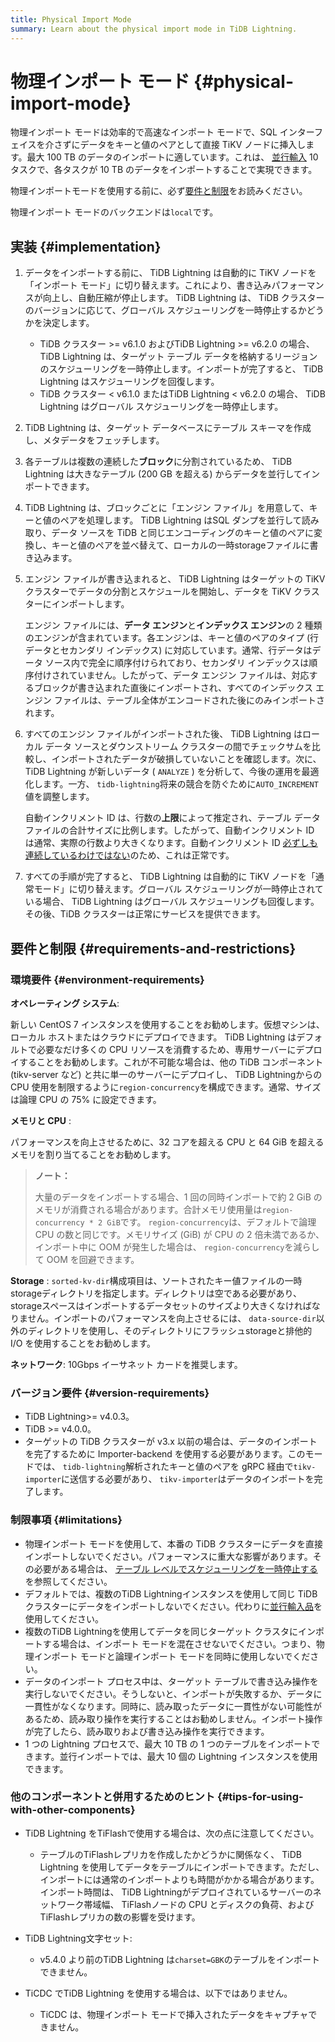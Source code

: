 ```yaml
---
title: Physical Import Mode
summary: Learn about the physical import mode in TiDB Lightning.
---
```


# 物理インポート モード {#physical-import-mode}

物理インポート モードは効率的で高速なインポート モードで、SQL インターフェイスを介さずにデータをキーと値のペアとして直接 TiKV ノードに挿入します。最大 100 TB のデータのインポートに適しています。これは、 [並行輸入](/tidb-lightning/tidb-lightning-distributed-import.md) 10 タスクで、各タスクが 10 TB のデータをインポートすることで実現できます。

物理インポートモードを使用する前に、必ず[要件と制限](#requirements-and-restrictions)をお読みください。

物理インポート モードのバックエンドは`local`です。

## 実装 {#implementation}

1.  データをインポートする前に、 TiDB Lightning は自動的に TiKV ノードを「インポート モード」に切り替えます。これにより、書き込みパフォーマンスが向上し、自動圧縮が停止します。 TiDB Lightning は、 TiDB クラスターのバージョンに応じて、グローバル スケジューリングを一時停止するかどうかを決定します。

    -   TiDB クラスター &gt;= v6.1.0 およびTiDB Lightning &gt;= v6.2.0 の場合、 TiDB Lightning は、ターゲット テーブル データを格納するリージョンのスケジューリングを一時停止します。インポートが完了すると、 TiDB Lightning はスケジューリングを回復します。
    -   TiDB クラスター &lt; v6.1.0 またはTiDB Lightning &lt; v6.2.0 の場合、 TiDB Lightning はグローバル スケジューリングを一時停止します。

2.  TiDB Lightning は、ターゲット データベースにテーブル スキーマを作成し、メタデータをフェッチします。

3.  各テーブルは複数の連続した**ブロック**に分割されているため、 TiDB Lightning は大きなテーブル (200 GB を超える) からデータを並行してインポートできます。

4.  TiDB Lightning は、ブロックごとに「エンジン ファイル」を用意して、キーと値のペアを処理します。 TiDB Lightning はSQL ダンプを並行して読み取り、データ ソースを TiDB と同じエンコーディングのキーと値のペアに変換し、キーと値のペアを並べ替えて、ローカルの一時storageファイルに書き込みます。

5.  エンジン ファイルが書き込まれると、 TiDB Lightning はターゲットの TiKV クラスターでデータの分割とスケジュールを開始し、データを TiKV クラスターにインポートします。

    エンジン ファイルには、**データ エンジン**と<strong>インデックス エンジン</strong>の 2 種類のエンジンが含まれています。各エンジンは、キーと値のペアのタイプ (行データとセカンダリ インデックス) に対応しています。通常、行データはデータ ソース内で完全に順序付けられており、セカンダリ インデックスは順序付けされていません。したがって、データ エンジン ファイルは、対応するブロックが書き込まれた直後にインポートされ、すべてのインデックス エンジン ファイルは、テーブル全体がエンコードされた後にのみインポートされます。

6.  すべてのエンジン ファイルがインポートされた後、 TiDB Lightning はローカル データ ソースとダウンストリーム クラスターの間でチェックサムを比較し、インポートされたデータが破損していないことを確認します。次に、 TiDB Lightning が新しいデータ ( `ANALYZE` ) を分析して、今後の運用を最適化します。一方、 `tidb-lightning`将来の競合を防ぐために`AUTO_INCREMENT`値を調整します。

    自動インクリメント ID は、行数の**上限**によって推定され、テーブル データ ファイルの合計サイズに比例します。したがって、自動インクリメント ID は通常、実際の行数より大きくなります。自動インクリメント ID [必ずしも連続しているわけではない](/mysql-compatibility.md#auto-increment-id)のため、これは正常です。

7.  すべての手順が完了すると、 TiDB Lightning は自動的に TiKV ノードを「通常モード」に切り替えます。グローバル スケジューリングが一時停止されている場合、 TiDB Lightning はグローバル スケジューリングも回復します。その後、TiDB クラスターは正常にサービスを提供できます。

## 要件と制限 {#requirements-and-restrictions}

### 環境要件 {#environment-requirements}

**オペレーティング システム**:

新しい CentOS 7 インスタンスを使用することをお勧めします。仮想マシンは、ローカル ホストまたはクラウドにデプロイできます。 TiDB Lightning はデフォルトで必要なだけ多くの CPU リソースを消費するため、専用サーバーにデプロイすることをお勧めします。これが不可能な場合は、他の TiDB コンポーネント (tikv-server など) と共に単一のサーバーにデプロイし、 TiDB Lightningからの CPU 使用を制限するように`region-concurrency`を構成できます。通常、サイズは論理 CPU の 75% に設定できます。

**メモリと CPU** :

パフォーマンスを向上させるために、32 コアを超える CPU と 64 GiB を超えるメモリを割り当てることをお勧めします。

> **ノート：**
>
> 大量のデータをインポートする場合、1 回の同時インポートで約 2 GiB のメモリが消費される場合があります。合計メモリ使用量は`region-concurrency * 2 GiB`です。 `region-concurrency`は、デフォルトで論理 CPU の数と同じです。メモリサイズ (GiB) が CPU の 2 倍未満であるか、インポート中に OOM が発生した場合は、 `region-concurrency`を減らして OOM を回避できます。

**Storage** : `sorted-kv-dir`構成項目は、ソートされたキー値ファイルの一時storageディレクトリを指定します。ディレクトリは空である必要があり、storageスペースはインポートするデータセットのサイズより大きくなければなりません。インポートのパフォーマンスを向上させるには、 `data-source-dir`以外のディレクトリを使用し、そのディレクトリにフラッシュstorageと排他的 I/O を使用することをお勧めします。

**ネットワーク**: 10Gbps イーサネット カードを推奨します。

### バージョン要件 {#version-requirements}

-   TiDB Lightning&gt;= v4.0.3。
-   TiDB &gt;= v4.0.0。
-   ターゲットの TiDB クラスターが v3.x 以前の場合は、データのインポートを完了するために Importer-backend を使用する必要があります。このモードでは、 `tidb-lightning`解析されたキーと値のペアを gRPC 経由で`tikv-importer`に送信する必要があり、 `tikv-importer`はデータのインポートを完了します。

### 制限事項 {#limitations}

-   物理インポート モードを使用して、本番の TiDB クラスターにデータを直接インポートしないでください。パフォーマンスに重大な影響があります。その必要がある場合は、 [テーブル レベルでスケジューリングを一時停止する](/tidb-lightning/tidb-lightning-physical-import-mode-usage.md#pause-scheduling-on-the-table-level)を参照してください。
-   デフォルトでは、複数のTiDB Lightningインスタンスを使用して同じ TiDB クラスターにデータをインポートしないでください。代わりに[並行輸入品](/tidb-lightning/tidb-lightning-distributed-import.md)を使用してください。
-   複数のTiDB Lightningを使用してデータを同じターゲット クラスタにインポートする場合は、インポート モードを混在させないでください。つまり、物理インポート モードと論理インポート モードを同時に使用しないでください。
-   データのインポート プロセス中は、ターゲット テーブルで書き込み操作を実行しないでください。そうしないと、インポートが失敗するか、データに一貫性がなくなります。同時に、読み取ったデータに一貫性がない可能性があるため、読み取り操作を実行することはお勧めしません。インポート操作が完了したら、読み取りおよび書き込み操作を実行できます。
-   1 つの Lightning プロセスで、最大 10 TB の 1 つのテーブルをインポートできます。並行インポートでは、最大 10 個の Lightning インスタンスを使用できます。

### 他のコンポーネントと併用するためのヒント {#tips-for-using-with-other-components}

-   TiDB Lightning をTiFlashで使用する場合は、次の点に注意してください。

    -   テーブルのTiFlashレプリカを作成したかどうかに関係なく、 TiDB Lightning を使用してデータをテーブルにインポートできます。ただし、インポートには通常のインポートよりも時間がかかる場合があります。インポート時間は、 TiDB Lightningがデプロイされているサーバーのネットワーク帯域幅、 TiFlashノードの CPU とディスクの負荷、およびTiFlashレプリカの数の影響を受けます。

-   TiDB Lightning文字セット:

    -   v5.4.0 より前のTiDB Lightning は`charset=GBK`のテーブルをインポートできません。

-   TiCDC でTiDB Lightning を使用する場合は、以下ではありません。

    -   TiCDC は、物理インポート モードで挿入されたデータをキャプチャできません。
